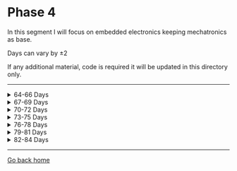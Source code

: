 # Phase 4

In this segment I will focus on embedded electronics keeping mechatronics as base.

Days can vary by ±2 

If any additional material, code is required it will be updated in this directory only.

---

<details>
  <summary>64-66 Days</summary>
  
  ##
</details>

<details>
<summary>67-69 Days</summary>
    
##
</details>

<details>
<summary>70-72 Days</summary>

##
</details>

<details>
<summary>73-75 Days</summary>

##
</details>

<details>
<summary>76-78 Days</summary>

## 
</details>

<details>
<summary>79-81 Days</summary>

##
</details>

<details>
<summary>82-84 Days</summary>

##
</details>

---

[Go back home](https://github.com/AnshumanFauzdar/100DaysOfHardware)